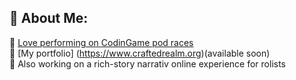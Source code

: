 ## 💫 About Me:
👯 [Love performing on CodinGame pod races](https://www.codingame.com/profile/8be7f781541e65d54e00debef38547c90199255)<br>
🔭 [My portfolio] (https://www.craftedrealm.org)(available soon)<br>
🌱 Also working on a rich-story narrativ online experience for rolists<br>

<symbol viewBox="0 0 256 256" id="skill-icons-html"><g fill="none"><rect width="256" height="256" fill="#E14E1D" rx="60"></rect><path fill="#fff" d="m48 38l8.61 96.593h110.71l-3.715 41.43l-35.646 9.638l-35.579-9.624l-2.379-26.602H57.94l4.585 51.281l65.427 18.172l65.51-18.172l8.783-98.061H85.824l-2.923-32.71h122.238L208 38H48Z"></path><path fill="#EBEBEB" d="M128 38H48l8.61 96.593H128v-31.938H85.824l-2.923-32.71H128V38Zm0 147.647l-.041.014l-35.579-9.624l-2.379-26.602H57.94l4.585 51.281l65.427 18.172l.049-.014v-33.227Z"></path></g></symbol>
